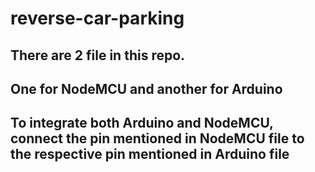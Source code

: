 # reverse-car-parking

## There are 2 file in this repo.
## One for NodeMCU and another for Arduino
## To integrate both Arduino and NodeMCU, connect the pin mentioned in NodeMCU file to the respective pin mentioned in Arduino file
